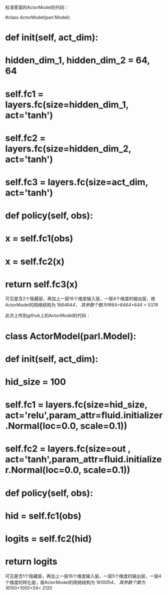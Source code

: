 标准答案的ActorModel的代码：

#class ActorModel(parl.Model):
#    def __init__(self, act_dim):
#        hidden_dim_1, hidden_dim_2 = 64, 64
#        self.fc1 = layers.fc(size=hidden_dim_1, act='tanh')
#        self.fc2 = layers.fc(size=hidden_dim_2, act='tanh')
#        self.fc3 = layers.fc(size=act_dim, act='tanh')

#    def policy(self, obs):
#        x = self.fc1(obs)
#        x = self.fc2(x)
#        return self.fc3(x)
 可见是含2个隐藏层，再加上一层16个维度输入层，一层4个维度的输出层，故ActorModel的网络结构为 16*64*64*4，
 其参数个数为16*64+64*64+64*4 = 5376
 
 此次上传到github上的ActorModel的代码：
# class ActorModel(parl.Model):
#    def __init__(self, act_dim):
       
#        hid_size = 100
        
#        self.fc1 = layers.fc(size=hid_size, act='relu',param_attr=fluid.initializer.Normal(loc=0.0, scale=0.1))
#        self.fc2 = layers.fc(size=out  , act='tanh',param_attr=fluid.initializer.Normal(loc=0.0, scale=0.1))
        

#    def policy(self, obs):
#        hid = self.fc1(obs)
#        logits = self.fc2(hid)
        
#        return logits
可见是含1个隐藏层，再加上一层16个维度输入层，一层5个维度的输出层，一层4个维度的转化层，故ActorModel的网络结构为 16*100*5*4，
 其参数个数为16*100+100*5+5*4= 2120
      
       
